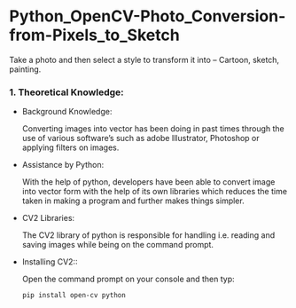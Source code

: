 # Python_OpenCV-Photo_Conversion-from-Pixels_to_Sketch

Take a photo and then select a style to transform it into – Cartoon, sketch, painting.

  ### 1. Theoretical Knowledge:
  - Background Knowledge:
  
      Converting images into vector has been doing in past times through the use of various software’s such as adobe Illustrator, Photoshop or applying filters on             images.
      
  - Assistance by Python:
  
      With the help of python, developers have been able to convert image into vector form with the help of its own libraries which reduces the time taken in making a         program and further makes things simpler.
      
   - CV2 Libraries:
  
      The CV2 library of python is responsible for handling i.e. reading and saving images while being on the command prompt.
      
   - Installing CV2::
  
      Open the command prompt on your console and then typ:
         
         pip install open-cv python
         
      
     
      
     
    



